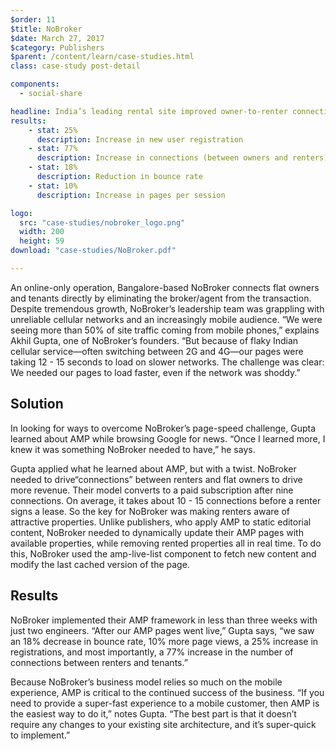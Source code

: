 ```yaml
---
$order: 11
$title: NoBroker
$date: March 27, 2017
$category: Publishers
$parent: /content/learn/case-studies.html
class: case-study post-detail

components:
  - social-share

headline: India’s leading rental site improved owner-to-renter connections by 77% with AMP
results:
    - stat: 25%
      description: Increase in new user registration
    - stat: 77%
      description: Increase in connections (between owners and renters)
    - stat: 18%
      description: Reduction in bounce rate
    - stat: 10%
      description: Increase in pages per session

logo:
  src: "case-studies/nobroker_logo.png"
  width: 200
  height: 59
download: "case-studies/NoBroker.pdf"

---
```


<div class="img-left">
    <amp-img width="800" height="1371" layout="responsive" src="/static/img/case-studies/nobroker-frame1.png"></amp-img>
</div>

An online-only operation, Bangalore-based NoBroker connects flat owners and tenants directly by eliminating the broker/agent from the transaction. Despite tremendous growth, NoBroker’s leadership team was grappling with unreliable cellular networks and an increasingly mobile audience. “We were seeing more than 50% of site traffic coming from mobile phones,” explains Akhil Gupta, one of NoBroker’s founders. “But because of flaky Indian cellular service—often switching between 2G and 4G—our pages were taking 12 - 15 seconds to load on slower networks. The challenge was clear: We needed our pages to load faster, even if the network was shoddy.”

## Solution

In looking for ways to overcome NoBroker’s page-speed challenge, Gupta learned about AMP while browsing Google for news. “Once I learned more, I knew it was something NoBroker needed to have,” he says.

Gupta applied what he learned about AMP, but with a twist. NoBroker needed to drive“connections” between renters and flat owners to drive more revenue. Their model converts to a paid subscription after nine connections. On average, it takes about 10 - 15 connections before a renter signs a lease. So the key for NoBroker was making renters aware of attractive properties. Unlike publishers, who apply AMP to static editorial content, NoBroker needed to dynamically update their AMP pages with available properties, while removing rented properties all in real time. To do this, NoBroker used the amp-live-list component to fetch new content and modify the last cached version of the page. 

## Results

<div class="img-right">
    <amp-img width="800" height="1371" layout="responsive" src="/static/img/case-studies/nobroker_frame2.png"></amp-img>
</div>

NoBroker implemented their AMP framework in less than three weeks with just two engineers. “After our AMP pages went live,” Gupta says, “we saw an 18% decrease in bounce rate, 10% more page views, a 25% increase in registrations, and most importantly, a 77% increase in the number of connections between renters and tenants.” 

Because NoBroker’s business model relies so much on the mobile experience, AMP is critical to the continued success of the business. “If you need to provide a super-fast experience to a mobile customer, then AMP is the easiest way to do it,” notes Gupta. “The best part is that it doesn’t require any changes to your existing site architecture, and it’s super-quick to implement.”